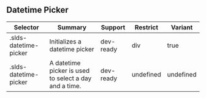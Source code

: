 

## Datetime Picker

| Selector | Summary | Support | Restrict | Variant |
|-------|-------|-------|-------|-------|
| .slds-datetime-picker | Initializes a datetime picker | dev-ready | div | true |
| .slds-datetime-picker | A datetime picker is used to select a day and a time. | dev-ready | undefined | undefined |